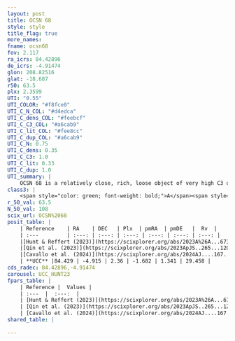 ```yaml
---
layout: post
title: OCSN 68
style: style
title_flag: true
more_names: 
fname: ocsn68
fov: 2.117
ra_icrs: 84.42896
de_icrs: -4.91474
glon: 208.82516
glat: -18.687
r50: 63.5
plx: 2.3599
UTI: "0.55"
UTI_COLOR: "#f8fce0"
UTI_C_N_COL: "#d4edca"
UTI_C_dens_COL: "#feebcf"
UTI_C_C3_COL: "#a6cab9"
UTI_C_lit_COL: "#fee8cc"
UTI_C_dup_COL: "#a6cab9"
UTI_C_N: 0.75
UTI_C_dens: 0.35
UTI_C_C3: 1.0
UTI_C_lit: 0.33
UTI_C_dup: 1.0
UTI_summary: |
    OCSN 68 is a relatively close, rich, loose object of very high C3 quality. It was recently reported in the literature.
class3: |
    <span style="color: green; font-weight: bold;">A</span><span style="color: green; font-weight: bold;">A</span>
r_50_val: 63.5
N_50_val: 108
scix_url: OCSN%2068
posit_table: |
    | Reference    | RA    | DEC   | Plx  | pmRA  | pmDE   |  Rv  |
    | :---         | :---: | :---: | :---: | :---: | :---: | :---: |
    |[Hunt & Reffert (2023)](https://scixplorer.org/abs/2023A%26A...673A.114H) | 84.491 | -4.911 | 2.352 | -1.705 | 1.296 | 28.047 |
    |[Qin et al. (2023)](https://scixplorer.org/abs/2023ApJS..265...12Q) | 84.4 | -4.96 | 2.37 | -1.54 | 1.36 | 28.97 |
    |[Cavallo et al. (2024)](https://scixplorer.org/abs/2024AJ....167...12C) | 84.421 | -5.197 | 2.352 | -- | -- | -- |
    | **UCC** |84.429 | -4.915 | 2.36 | -1.682 | 1.341 | 29.458 | 
cds_radec: 84.42896,-4.91474
carousel: UCC_HUNT23
fpars_table: |
    | Reference |  Values |
    | :---  |  :---:  |
    | [Hunt & Reffert (2023)](https://scixplorer.org/abs/2023A%26A...673A.114H) | `AV50=0.386, diffAV50=0.515, MOD50=8.071, logAge50=7.044` |
    | [Qin et al. (2023)](https://scixplorer.org/abs/2023ApJS..265...12Q) | `E(B-V)=0.4, m-M=9.19, logt=7.4` |
    | [Cavallo et al. (2024)](https://scixplorer.org/abs/2024AJ....167...12C) | `AV50=1.45, dMod50=8.27, logAge50=6.94, [Fe/H]50=-0.08` |
shared_table: |
    
---
```

